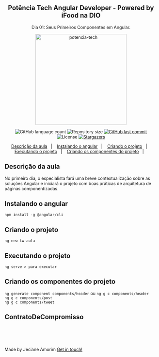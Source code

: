 <div align="center">
	<h2>Potência Tech Angular Developer - Powered by iFood na DIO</h2>
	<p>Dia 01: Seus Primeiros Componentes em Angular.</p>
	<img alt="potencia-tech" title="potencia-tech" src="https://hermes.digitalinnovation.one/tracks/a123a707-54de-4a67-88ee-5c129beb14d7.png" width="300px" />
</div>

<p align="center">
  <img alt="GitHub language count" src="https://img.shields.io/github/languages/count/JecianeSilva/Bootcamp-Potencia-TechBootcamp-Potencia-Tech-powered-by-iFood?color=%2304D361">

  <img alt="Repository size" src="https://img.shields.io/github/repo-size/JecianeSilva/Bootcamp-Potencia-TechBootcamp-Potencia-Tech-powered-by-iFood">

  <a href="https://github.com/JecianeSilva/Bootcamp-Potencia-TechBootcamp-Potencia-Tech-powered-by-iFood/commits/main">
    <img alt="GitHub last commit" src="https://img.shields.io/github/last-commit/JecianeSilva/Bootcamp-Potencia-TechBootcamp-Potencia-Tech-powered-by-iFood">
  </a>

  <img alt="License" src="https://img.shields.io/badge/license-MIT-brightgreen">
   <a href="https://github.com/JecianeSilva/Bootcamp-Potencia-TechBootcamp-Potencia-Tech-powered-by-iFood/stargazers">
    <img alt="Stargazers" src="https://img.shields.io/github/stars/JecianeSilva/Bootcamp-Potencia-TechBootcamp-Potencia-Tech-powered-by-iFood?style=social">
  </a>
</p>

<p align="center">
  <a href="#Descrição-da-aula">Descrição da aula</a>&nbsp;&nbsp;&nbsp;|&nbsp;&nbsp;&nbsp;
  <a href="#Instalando-o-angualr">Instalando o angular</a>&nbsp;&nbsp;&nbsp;|&nbsp;&nbsp;&nbsp;
  <a href="#Criando-o-projeto">Criando o projeto</a>&nbsp;&nbsp;&nbsp;|&nbsp;&nbsp;&nbsp;
  <a href="#Executando-o-projeto">Executando o projeto</a>&nbsp;&nbsp;&nbsp;|&nbsp;&nbsp;&nbsp;
  <a href="#Criando-os-componentes-do-projeto">Criando os componentes do projeto</a>&nbsp;&nbsp;&nbsp;|&nbsp;&nbsp;&nbsp;
</p>

## Descrição da aula
No primeiro dia, o especialista fará uma breve contextualização sobre as soluções Angular e iniciará o projeto com boas práticas de arquitetura de páginas componentizadas.

## Instalando o angular
`npm install -g @angular/cli`
## Criando o projeto
`ng new tw-aula`
## Executando o projeto
`ng serve > para executar`

## Criando os componentes do projeto
`ng generate component components/header` ou `ng g c components/header` <br />
`ng g c components/post` <br />
`ng g c components/tweet`

## ContratoDeCompromisso


<br></br>
<br></br>
Made by Jeciane Amorim [Get in touch!](https://jecianesilva.github.io/)
